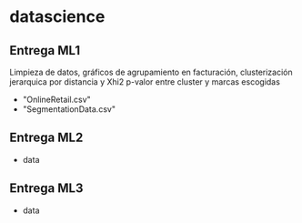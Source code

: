# datascience

## Entrega ML1 
Limpieza de datos, gráficos de agrupamiento en facturación, clusterización jerarquica por distancia y Xhi2 p-valor entre cluster y marcas escogidas 
* "OnlineRetail.csv" 
* "SegmentationData.csv"

## Entrega ML2
* data

## Entrega ML3
* data
